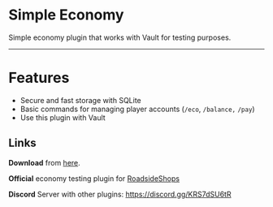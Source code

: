 # Simple Economy

Simple economy plugin that works with Vault for testing purposes.
<hr>

# Features

* Secure and fast storage with SQLite
* Basic commands for managing player accounts (`/eco`, `/balance,` `/pay`)
* Use this plugin with Vault

## Links
**Download** from [here](https://github.com/EscanorTargaryen/SimpleEconomy/releases/tag/1.0.0).

**Official** economy testing plugin for [RoadsideShops](https://github.com/EscanorTargaryen/RoadsideShops)

**Discord** Server with other plugins: <https://discord.gg/KRS7dSU6tR> 

